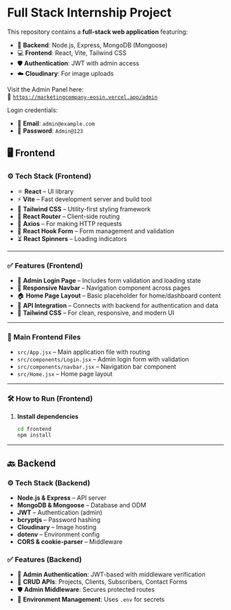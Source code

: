 # Full Stack Internship Project

This repository contains a **full-stack web application** featuring:

- 🔧 **Backend**: Node.js, Express, MongoDB (Mongoose)
- 💻 **Frontend**: React, Vite, Tailwind CSS  
- 🛡️ **Authentication**: JWT with admin access
- ☁️ **Cloudinary**: For image uploads

Visit the Admin Panel here:  
🔗 [`https://marketingcompany-eosin.vercel.app/admin`](https://marketingcompany-eosin.vercel.app/admin)

Login credentials:
- 📧 **Email**: `admin@example.com`
- 🔑 **Password**: `Admin@123`

## 🖥️ Frontend

### ⚙️ Tech Stack (Frontend)

- ⚛️ **React** – UI library
- ⚡ **Vite** – Fast development server and build tool
- 🎨 **Tailwind CSS** – Utility-first styling framework
- 🧭 **React Router** – Client-side routing
- 🔗 **Axios** – For making HTTP requests
- 📝 **React Hook Form** – Form management and validation
- ⏳ **React Spinners** – Loading indicators

---

### ✅ Features (Frontend)

- 🔐 **Admin Login Page** – Includes form validation and loading state
- 🧭 **Responsive Navbar** – Navigation component across pages
- 🏠 **Home Page Layout** – Basic placeholder for home/dashboard content
- 🔗 **API Integration** – Connects with backend for authentication and data
- 🎨 **Tailwind CSS** – For clean, responsive, and modern UI

---

### 📁 Main Frontend Files

- `src/App.jsx` – Main application file with routing
- `src/components/Login.jsx` – Admin login form with validation
- `src/components/navbar.jsx` – Navigation bar component
- `src/Home.jsx` – Home page layout

---

### 🛠️ How to Run (Frontend)

1. **Install dependencies**

   ```bash
   cd frontend
   npm install

---

## 🔙 Backend

### ⚙️ Tech Stack (Backend)

- **Node.js & Express** – API server
- **MongoDB & Mongoose** – Database and ODM
- **JWT** – Authentication (admin)
- **bcryptjs** – Password hashing
- **Cloudinary** – Image hosting
- **dotenv** – Environment config
- **CORS & cookie-parser** – Middleware

### ✅ Features (Backend)

- 🔐 **Admin Authentication**: JWT-based with middleware verification
- 📁 **CRUD APIs**: Projects, Clients, Subscribers, Contact Forms
- 🛡️ **Admin Middleware**: Secures protected routes
- 🔧 **Environment Management**: Uses `.env` for secrets




